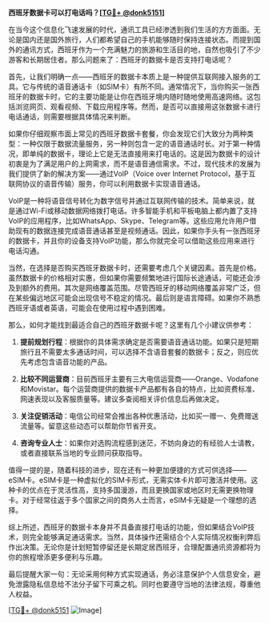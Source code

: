 **西班牙数据卡可以打电话吗？[[TG💪+ @donk5151](https://t.me/s/donk5151)]**

在当今这个信息化飞速发展的时代，通讯工具已经渗透到我们生活的方方面面。无论是国内还是国外旅行，人们都希望自己的手机能够随时保持连接状态。而提到国外的通讯方式，西班牙作为一个充满魅力的旅游和生活目的地，自然也吸引了不少游客和长期居住者。那么问题来了：西班牙的数据卡是否支持打电话呢？

首先，让我们明确一点——西班牙的数据卡本质上是一种提供互联网接入服务的工具。它与传统的语音通话卡（如SIM卡）有所不同。通常情况下，当你购买一张西班牙的数据卡时，它的主要功能是让你在西班牙境内随时随地使用高速网络。这包括浏览网页、观看视频、下载应用程序等。然而，是否可以直接用这张数据卡进行电话通话，则需要根据具体情况来判断。

如果你仔细观察市面上常见的西班牙数据卡套餐，你会发现它们大致分为两种类型：一种仅限于数据流量服务，另一种则包含一定的语音通话时长。对于第一种情况，即单纯的数据卡，理论上它是无法直接用来打电话的。这是因为数据卡的设计初衷是为了满足用户的上网需求，而不是语音通信需求。不过，现代技术的发展为我们提供了新的解决方案——通过VoIP（Voice over Internet Protocol，基于互联网协议的语音传输）服务，你可以利用数据卡实现语音通话。

VoIP是一种将语音信号转化为数字信号并通过互联网传输的技术。简单来说，就是通过Wi-Fi或移动数据网络拨打电话。许多智能手机和平板电脑上都内置了支持VoIP的应用程序，比如WhatsApp、Skype、Telegram等。这些应用允许用户借助现有的数据连接完成语音通话甚至是视频通话。因此，如果你手头有一张西班牙的数据卡，并且你的设备支持VoIP功能，那么你就完全可以借助这些应用来进行电话沟通。

当然，在选择是否购买西班牙数据卡时，还需要考虑几个关键因素。首先是价格。虽然数据卡的价格相对实惠，但如果你需要频繁地进行国际长途通话，可能还会涉及到额外的费用。其次是网络覆盖范围。尽管西班牙的移动网络覆盖非常广泛，但在某些偏远地区可能会出现信号不稳定的情况。最后则是语言障碍。如果你不熟悉西班牙语或者英语，可能会在使用过程中遇到困难。

那么，如何才能找到最适合自己的西班牙数据卡呢？这里有几个小建议供参考：

1. **提前规划行程**：根据你的具体需求确定是否需要语音通话功能。如果只是短期旅行且不需要太多通话时间，可以选择不含语音套餐的数据卡；反之，则应优先考虑包含语音功能的产品。

2. **比较不同运营商**：目前西班牙主要有三大电信运营商——Orange、Vodafone和Movistar。每个运营商提供的数据卡产品都有各自的特点，比如资费标准、网速表现以及客服质量等。建议多查阅相关评价信息后再做决定。

3. **关注促销活动**：电信公司经常会推出各种优惠活动，比如买一赠一、免费赠送流量等。留意这些动态可以帮助你节省开支。

4. **咨询专业人士**：如果你对选购流程感到迷茫，不妨向身边的有经验人士请教，或者直接联系当地的专业顾问获取指导。

值得一提的是，随着科技的进步，现在还有一种更加便捷的方式可供选择——eSIM卡。eSIM卡是一种虚拟化的SIM卡形式，无需实体卡片即可激活并使用。这种卡的优点在于灵活性高，支持多国漫游，而且更换国家或地区时无需更换物理卡。对于经常往返于多个国家之间的商务人士而言，eSIM卡无疑是一个理想的选择。

综上所述，西班牙的数据卡本身并不具备直接打电话的功能，但如果结合VoIP技术，则完全能够满足通话需求。当然，具体操作还需结合个人实际情况权衡利弊后作出决策。无论你是计划短暂停留还是长期定居西班牙，合理配置通讯资源都将为你的旅程增添更多便利与乐趣。

最后提醒大家一句：无论采用何种方式实现通话，务必注意保护个人信息安全，避免泄露隐私信息给不法分子留下可乘之机。同时也要遵守当地的法律法规，尊重他人权益。

[[TG💪+ @donk5151](https://t.me/s/donk5151) ![Image](https://i.postimg.cc/rwNCRYN7/Snipaste-2025-04-30-17-27-05.png)]